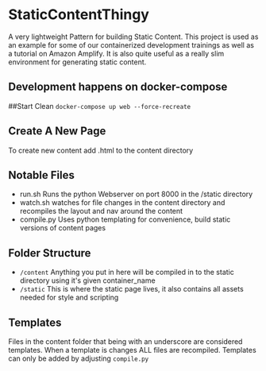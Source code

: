# StaticContentThingy
A very lightweight Pattern for building Static Content. This project is used as an example for some of our containerized development trainings as well as a
tutorial on Amazon Amplify. It is also quite useful as a really slim environment for generating static content.

## Development happens on docker-compose

##Start Clean
`docker-compose up web --force-recreate`

## Create A New Page
To create new content add <filename>.html to the content directory

## Notable Files
* run.sh  Runs the python Webserver on port 8000 in the /static directory
* watch.sh watches for file changes in the content directory and recompiles the layout and nav around the content
* compile.py  Uses python templating for convenience, build static versions of content pages

## Folder Structure
* `/content` Anything you put in here will be compiled in to the static directory using it's given container_name
* `/static` This is where the static page lives, it also contains all assets needed for style and scripting

## Templates
Files in the content folder that being with an underscore are considered templates. When a template is changes ALL files are recompiled. Templates can only be
added by adjusting `compile.py`
